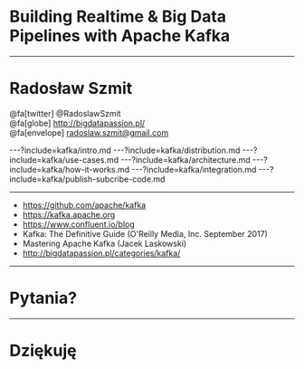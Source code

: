 
# Building Realtime & Big Data Pipelines with Apache Kafka



---
# Radosław Szmit
@fa[twitter] @RadoslawSzmit <br/>
@fa[globe] http://bigdatapassion.pl/ <br/>
@fa[envelope] radoslaw.szmit@gmail.com <br/>



---?include=kafka/intro.md
---?include=kafka/distribution.md
---?include=kafka/use-cases.md
---?include=kafka/architecture.md
---?include=kafka/how-it-works.md
---?include=kafka/integration.md
---?include=kafka/publish-subcribe-code.md



---
* https://github.com/apache/kafka
* https://kafka.apache.org
* https://www.confluent.io/blog
* Kafka: The Definitive Guide (O'Reilly Media, Inc. September 2017)
* Mastering Apache Kafka (Jacek Laskowski)
* http://bigdatapassion.pl/categories/kafka/



---
# Pytania?



---
# Dziękuję